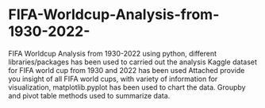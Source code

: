 # FIFA-Worldcup-Analysis-from-1930-2022-
FIFA Worldcup Analysis from 1930-2022 using python, different libraries/packages has been used to carried out the analysis
Kaggle dataset for FIFA world cup from 1930 and 2022 has been used
Attached provide you insight of all FIFA world cups, with variety of information for visualization, matplotlib.pyplot has been used to chart the data.
Groupby and pivot table methods used to summarize data.
